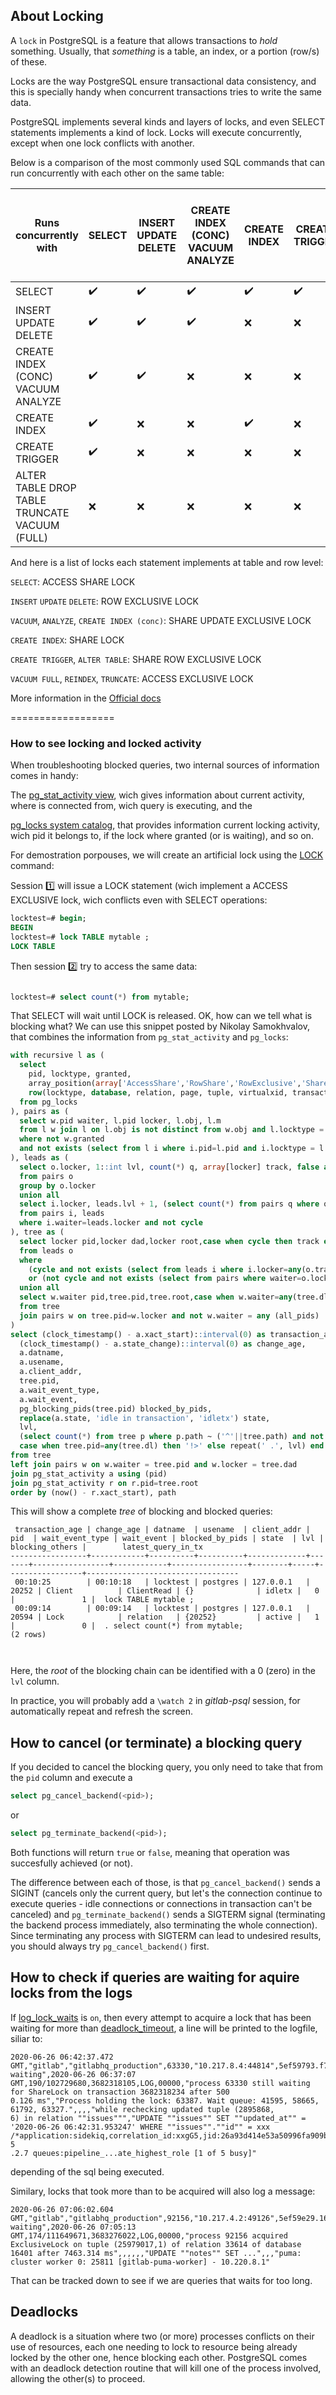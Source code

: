## About Locking

A `lock` in PostgreSQL is a feature that allows transactions to _hold_ something. Usually, that _something_ is a table, an index, or a portion (row/s) of these.

Locks are the way PostgreSQL ensure transactional data consistency, and this is specially handy when concurrent transactions tries to write the same data.

PostgreSQL implements several kinds and layers of locks, and even SELECT statements implements a kind of lock. Locks will execute concurrently, except when one lock conflicts with another.

Below is a comparison of the most commonly used SQL commands that can run concurrently with each other on the same table:

| Runs concurrently with | SELECT | INSERT UPDATE DELETE    | CREATE INDEX (CONC) VACUUM ANALYZE	| CREATE INDEX	| CREATE TRIGGER | ALTER TABLE DROP TABLE TRUNCATE VACUUM (FULL)|
| --- | --- | --- | --- | --- | --- | --- | 
|SELECT| :heavy_check_mark: | :heavy_check_mark: | :heavy_check_mark: | :heavy_check_mark: | :heavy_check_mark: | :x:| 
| INSERT UPDATE DELETE | :heavy_check_mark: | :heavy_check_mark: | :heavy_check_mark: | :x: | :x: | :x:|
| CREATE INDEX (CONC) VACUUM ANALYZE | :heavy_check_mark: | :heavy_check_mark: | :x: | :x: | :x: | :x: |
|CREATE INDEX | :heavy_check_mark: | :x: | :x: | :heavy_check_mark: | :x: | :x: |
|CREATE TRIGGER | :heavy_check_mark: | :x: | :x: | :x: | :x: | :x: |
ALTER TABLE DROP TABLE TRUNCATE VACUUM (FULL) | :x:    | :x: | :x: | :x: | :x: | :x: |

And here is a list of locks each statement implements at table and row level:

`SELECT`: ACCESS SHARE LOCK

`INSERT` `UPDATE` `DELETE`: ROW EXCLUSIVE LOCK

`VACUUM`, `ANALYZE`, `CREATE INDEX (conc)`: SHARE UPDATE EXCLUSIVE LOCK

`CREATE INDEX`: SHARE LOCK

`CREATE TRIGGER`, `ALTER TABLE`: SHARE ROW EXCLUSIVE LOCK

`VACUUM FULL`, `REINDEX`, `TRUNCATE`: ACCESS EXCLUSIVE LOCK



More information in the [Official docs](https://www.postgresql.org/docs/11/explicit-locking.html)

==================

### How to see locking and locked activity

When troubleshooting blocked queries, two internal sources of information comes in handy:

The [pg_stat_activity view](https://www.postgresql.org/docs/11/monitoring-stats.html#PG-STAT-ACTIVITY-VIEW), wich gives information about current activity, where is connected from, wich query is executing, and the

[pg_locks system catalog](https://www.postgresql.org/docs/11/view-pg-locks.html), that provides information current locking activity, wich pid it belongs to, if the lock where granted (or is waiting), and so on.


For demostration porpouses, we will create an artificial lock using the [LOCK](https://www.postgresql.org/docs/11/sql-lock.html) command:

Session :one: will issue a LOCK statement (wich implement a ACCESS EXCLUSIVE lock, wich conflicts even with SELECT operations:

```SQL
locktest=# begin;
BEGIN
locktest=# lock TABLE mytable ;
LOCK TABLE

```

Then session :two: try to access the same data:
```sql

locktest=# select count(*) from mytable;

```

That SELECT will wait until LOCK is released.  OK, how can we tell what is blocking what? We can use this snippet posted by Nikolay Samokhvalov, that combines the information from `pg_stat_activity` and `pg_locks`:

```sql
with recursive l as (
  select
    pid, locktype, granted,
    array_position(array['AccessShare','RowShare','RowExclusive','ShareUpdateExclusive','Share','ShareRowExclusive','Exclusive','AccessExclusive'], left(mode, -4)) m,
    row(locktype, database, relation, page, tuple, virtualxid, transactionid, classid, objid, objsubid) obj
  from pg_locks
), pairs as (
  select w.pid waiter, l.pid locker, l.obj, l.m
  from l w join l on l.obj is not distinct from w.obj and l.locktype = w.locktype and not l.pid = w.pid and l.granted
  where not w.granted
  and not exists (select from l i where i.pid=l.pid and i.locktype = l.locktype and i.obj is not distinct from l.obj and i.m > l.m)
), leads as (
  select o.locker, 1::int lvl, count(*) q, array[locker] track, false as cycle
  from pairs o
  group by o.locker
  union all
  select i.locker, leads.lvl + 1, (select count(*) from pairs q where q.locker = i.locker), leads.track || i.locker, i.locker = any(leads.track)
  from pairs i, leads
  where i.waiter=leads.locker and not cycle
), tree as (
  select locker pid,locker dad,locker root,case when cycle then track end dl, null::record obj,0 lvl, locker::text path, array_agg(locker) over () all_pids
  from leads o
  where
    (cycle and not exists (select from leads i where i.locker=any(o.track) and (i.lvl>o.lvl or i.q<o.q)))
    or (not cycle and not exists (select from pairs where waiter=o.locker) and not exists (select from leads i where i.locker=o.locker and i.lvl>o.lvl))
  union all
  select w.waiter pid,tree.pid,tree.root,case when w.waiter=any(tree.dl) then tree.dl end,w.obj,tree.lvl+1,tree.path||'.'||w.waiter,all_pids || array_agg(w.waiter) over ()
  from tree
  join pairs w on tree.pid=w.locker and not w.waiter = any (all_pids)
)
select (clock_timestamp() - a.xact_start)::interval(0) as transaction_age,
  (clock_timestamp() - a.state_change)::interval(0) as change_age,
  a.datname,
  a.usename,
  a.client_addr,
  tree.pid,
  a.wait_event_type,
  a.wait_event,
  pg_blocking_pids(tree.pid) blocked_by_pids,
  replace(a.state, 'idle in transaction', 'idletx') state,
  lvl,
  (select count(*) from tree p where p.path ~ ('^'||tree.path) and not p.path=tree.path) blocking_others,
  case when tree.pid=any(tree.dl) then '!>' else repeat(' .', lvl) end||' '||trim(left(regexp_replace(a.query, e'\\s+', ' ', 'g'),300)) latest_query_in_tx
from tree
left join pairs w on w.waiter = tree.pid and w.locker = tree.dad
join pg_stat_activity a using (pid)
join pg_stat_activity r on r.pid=tree.root
order by (now() - r.xact_start), path

```

This will show a complete _tree_ of blocking and blocked queries:
```
 transaction_age | change_age | datname  | usename  | client_addr |  pid  | wait_event_type | wait_event | blocked_by_pids | state  | lvl | blocking_others |        latest_query_in_tx        
-----------------+------------+----------+----------+-------------+-------+-----------------+------------+-----------------+--------+-----+-----------------+----------------------------------
 00:10:25        | 00:10:18   | locktest | postgres | 127.0.0.1   | 20252 | Client          | ClientRead | {}              | idletx |   0 |               1 |  lock TABLE mytable ;
 00:09:14        | 00:09:14   | locktest | postgres | 127.0.0.1   | 20594 | Lock            | relation   | {20252}         | active |   1 |               0 |  . select count(*) from mytable;
(2 rows)



```

Here, the _root_ of the blocking chain can be identified with a 0 (zero) in the ```lvl``` column.

In practice, you will probably add a `\watch 2` in _gitlab-psql_ session, for automatically repeat and refresh the screen.





## How to cancel (or terminate) a blocking query

If you decided to cancel the blocking query, you only need to take that from the `pid` column and execute a 
```sql
select pg_cancel_backend(<pid>);
```
or

```sql
select pg_terminate_backend(<pid>);
```

Both functions will return `true` or `false`, meaning that operation was succesfully achieved (or not).

The difference between each of those, is that `pg_cancel_backend()` sends a SIGINT (cancels only the current query, but let's the connection continue to execute queries - idle connections or connections in transaction can't be canceled) and `pg_terminate_backend()` sends a SIGTERM signal (terminating the backend process immediately, also terminating the whole connection). Since terminating any process with SIGTERM can lead to undesired results, you should always try `pg_cancel_backend()` first.


## How to check if queries are waiting for aquire locks from the logs
If [log_lock_waits](https://postgresqlco.nf/en/doc/param/log_lock_waits/11/) is `on`, then every attempt to acquire a lock that has been waiting for more than [deadlock_timeout](https://postgresqlco.nf/en/doc/param/log_lock_waits/11/), a line will be printed to the logfile, siliar to:

```
2020-06-26 06:42:37.472 GMT,"gitlab","gitlabhq_production",63330,"10.217.8.4:44814",5ef59793.f762,3,"UPDATE waiting",2020-06-26 06:37:07 GMT,190/102729680,3682318105,LOG,00000,"process 63330 still waiting for ShareLock on transaction 3682318234 after 500
0.126 ms","Process holding the lock: 63387. Wait queue: 41595, 58665, 61792, 63327.",,,,"while rechecking updated tuple (2895868,
6) in relation ""issues""","UPDATE ""issues"" SET ""updated_at"" = '2020-06-26 06:42:31.953247' WHERE ""issues"".""id"" = xxx /*application:sidekiq,correlation_id:xxgG5,jid:26a93d414e53a50996fa909b,job_class:ProcessCommitWorker*/",,,"sidekiq 5
.2.7 queues:pipeline_...ate_highest_role [1 of 5 busy]"

```

depending of the sql being executed.

Similary, locks that took more than to be acquired will also log a message:

```
2020-06-26 07:06:02.604 GMT,"gitlab","gitlabhq_production",92156,"10.217.4.2:49126",5ef59e29.167fc,4,"UPDATE waiting",2020-06-26 07:05:13 GMT,174/111649671,3683276022,LOG,00000,"process 92156 acquired ExclusiveLock on tuple (25979017,1) of relation 33614 of database 16401 after 7463.314 ms",,,,,,"UPDATE ""notes"" SET ...",,,"puma: cluster worker 0: 25811 [gitlab-puma-worker] - 10.220.8.1"
```

That can be tracked down to see if we are queries that waits for too long.

## Deadlocks
A deadlock is a situation where two (or more) processes conflicts on their use of resources, each one needing to lock to resource being already locked by the other one, hence blocking each other. PostgreSQL comes with an deadlock detection routine that will kill one of the process involved, allowing the other(s) to proceed.